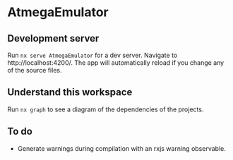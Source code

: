 # AtmegaEmulator

## Development server

Run `nx serve AtmegaEmulator` for a dev server. Navigate to http://localhost:4200/. The app will automatically reload if you change any of the source files.

## Understand this workspace

Run `nx graph` to see a diagram of the dependencies of the projects.

## To do

- Generate warnings during compilation with an rxjs warning observable.

